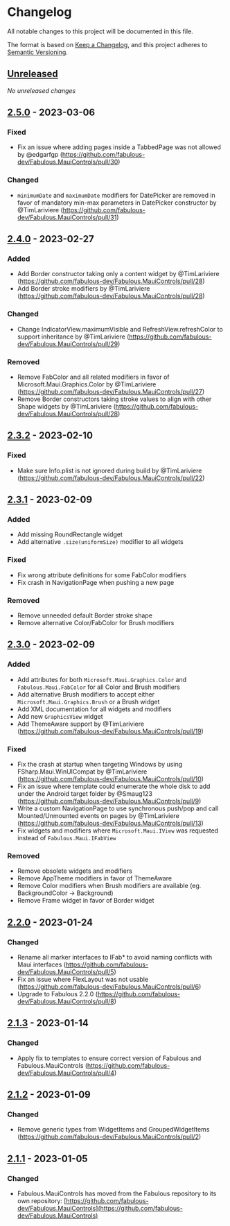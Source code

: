 # Changelog

All notable changes to this project will be documented in this file.

The format is based on [Keep a Changelog](https://keepachangelog.com/en/1.0.0/),
and this project adheres to [Semantic Versioning](https://semver.org/spec/v2.0.0.html).

## [Unreleased]
_No unreleased changes_

## [2.5.0] - 2023-03-06

### Fixed
- Fix an issue where adding pages inside a TabbedPage was not allowed by @edgarfgp (https://github.com/fabulous-dev/Fabulous.MauiControls/pull/30)

### Changed
- `minimumDate` and `maximumDate` modifiers for DatePicker are removed in favor of mandatory min-max parameters in DatePicker constructor by @TimLariviere (https://github.com/fabulous-dev/Fabulous.MauiControls/pull/31)

## [2.4.0] - 2023-02-27

### Added
- Add Border constructor taking only a content widget by @TimLariviere (https://github.com/fabulous-dev/Fabulous.MauiControls/pull/28)
- Add Border stroke modifiers by @TimLariviere (https://github.com/fabulous-dev/Fabulous.MauiControls/pull/28)

### Changed
- Change IndicatorView.maximumVisible and RefreshView.refreshColor to support inheritance by @TimLariviere (https://github.com/fabulous-dev/Fabulous.MauiControls/pull/29)

### Removed
- Remove FabColor and all related modifiers in favor of Microsoft.Maui.Graphics.Color by @TimLariviere (https://github.com/fabulous-dev/Fabulous.MauiControls/pull/27)
- Remove Border constructors taking stroke values to align with other Shape widgets by @TimLariviere (https://github.com/fabulous-dev/Fabulous.MauiControls/pull/28)

## [2.3.2] - 2023-02-10

### Fixed
- Make sure Info.plist is not ignored during build by @TimLariviere (https://github.com/fabulous-dev/Fabulous.MauiControls/pull/22)

## [2.3.1] - 2023-02-09

### Added
- Add missing RoundRectangle widget
- Add alternative `.size(uniformSize)` modifier to all widgets

### Fixed
- Fix wrong attribute definitions for some FabColor modifiers
- Fix crash in NavigationPage when pushing a new page

### Removed
- Remove unneeded default Border stroke shape
- Remove alternative Color/FabColor for Brush modifiers

## [2.3.0] - 2023-02-09

### Added
- Add attributes for both `Microsoft.Maui.Graphics.Color` and `Fabulous.Maui.FabColor` for all Color and Brush modifiers
- Add alternative Brush modifiers to accept either `Microsoft.Maui.Graphics.Brush` or a Brush widget
- Add XML documentation for all widgets and modifiers
- Add new `GraphicsView` widget
- Add ThemeAware support by @TimLariviere (https://github.com/fabulous-dev/Fabulous.MauiControls/pull/19)

### Fixed
- Fix the crash at startup when targeting Windows by using FSharp.Maui.WinUICompat by @TimLariviere (https://github.com/fabulous-dev/Fabulous.MauiControls/pull/10)
- Fix an issue where template could enumerate the whole disk to add under the Android target folder by @Smaug123 (https://github.com/fabulous-dev/Fabulous.MauiControls/pull/9)
- Write a custom NavigationPage to use synchronous push/pop and call Mounted/Unmounted events on pages by @TimLariviere (https://github.com/fabulous-dev/Fabulous.MauiControls/pull/13)
- Fix widgets and modifiers where `Microsoft.Maui.IView` was requested instead of `Fabulous.Maui.IFabView`

### Removed
- Remove obsolete widgets and modifiers
- Remove AppTheme modifiers in favor of ThemeAware
- Remove Color modifiers when Brush modifiers are available (eg. BackgroundColor -> Background)
- Remove Frame widget in favor of Border widget

## [2.2.0] - 2023-01-24

### Changed
- Rename all marker interfaces to IFab* to avoid naming conflicts with Maui interfaces (https://github.com/fabulous-dev/Fabulous.MauiControls/pull/5)
- Fix an issue where FlexLayout was not usable (https://github.com/fabulous-dev/Fabulous.MauiControls/pull/6)
- Upgrade to Fabulous 2.2.0 (https://github.com/fabulous-dev/Fabulous.MauiControls/pull/8)

## [2.1.3] - 2023-01-14

### Changed
- Apply fix to templates to ensure correct version of Fabulous and Fabulous.MauiControls (https://github.com/fabulous-dev/Fabulous.MauiControls/pull/4) 

## [2.1.2] - 2023-01-09

### Changed
- Remove generic types from WidgetItems and GroupedWidgetItems (https://github.com/fabulous-dev/Fabulous.MauiControls/pull/2)

## [2.1.1] - 2023-01-05

### Changed
- Fabulous.MauiControls has moved from the Fabulous repository to its own repository: [https://github.com/fabulous-dev/Fabulous.MauiControls](https://github.com/fabulous-dev/Fabulous.MauiControls)

[unreleased]: https://github.com/fabulous-dev/Fabulous.MauiControls/compare/2.5.0...HEAD
[2.5.0]: https://github.com/fabulous-dev/Fabulous.MauiControls/releases/tag/2.5.0
[2.4.0]: https://github.com/fabulous-dev/Fabulous.MauiControls/releases/tag/2.4.0
[2.3.2]: https://github.com/fabulous-dev/Fabulous.MauiControls/releases/tag/2.3.2
[2.3.1]: https://github.com/fabulous-dev/Fabulous.MauiControls/releases/tag/2.3.1
[2.3.0]: https://github.com/fabulous-dev/Fabulous.MauiControls/releases/tag/2.3.0
[2.2.0]: https://github.com/fabulous-dev/Fabulous.MauiControls/releases/tag/2.2.0
[2.1.3]: https://github.com/fabulous-dev/Fabulous.MauiControls/releases/tag/2.1.3
[2.1.2]: https://github.com/fabulous-dev/Fabulous.MauiControls/releases/tag/2.1.2
[2.1.1]: https://github.com/fabulous-dev/Fabulous.MauiControls/releases/tag/2.1.1
